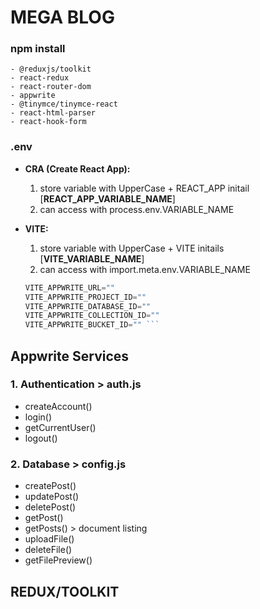 # MEGA BLOG

### npm install

    - @reduxjs/toolkit
    - react-redux
    - react-router-dom
    - appwrite
    - @tinymce/tinymce-react
    - react-html-parser
    - react-hook-form

### .env

- **CRA (Create React App):**

  1. store variable with UpperCase + REACT_APP initail [**REACT_APP_VARIABLE_NAME**]
  2. can access with process.env.VARIABLE_NAME

- **VITE:**

  1. store variable with UpperCase + VITE initails [**VITE_VARIABLE_NAME**]
  2. can access with import.meta.env.VARIABLE_NAME

  ````javascript
  VITE_APPWRITE_URL=""
  VITE_APPWRITE_PROJECT_ID=""
  VITE_APPWRITE_DATABASE_ID=""
  VITE_APPWRITE_COLLECTION_ID=""
  VITE_APPWRITE_BUCKET_ID="" ```
  ````

## Appwrite Services

### 1. Authentication > auth.js

- createAccount()
- login()
- getCurrentUser()
- logout()

### 2. Database > config.js

- createPost()
- updatePost()
- deletePost()
- getPost()
- getPosts() > document listing
- uploadFile()
- deleteFile()
- getFilePreview()

## REDUX/TOOLKIT